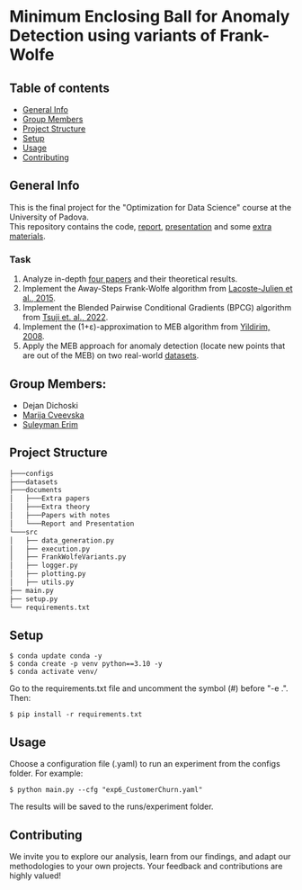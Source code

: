 # Minimum Enclosing Ball for Anomaly Detection using variants of Frank-Wolfe

## Table of contents
* [General Info](#general-info)
* [Group Members](#group-members)
* [Project Structure](#project-structure)
* [Setup](#setup)
* [Usage](#usage)
* [Contributing](#contributing)

## General Info
This is the final project for the "Optimization for Data Science" course at the University of Padova.\
This repository contains the code, [report](./documents/Report%20and%20Presentation/Report.pdf), [presentation](./documents/Report%20and%20Presentation/Presentation.pdf) and some [extra materials](https://github.com/Di40/MEB_FrankWolfe_Optimization/tree/main/documents).

### Task
1. Analyze in-depth [four papers](https://github.com/Di40/MEB_FrankWolfe_Optimization/tree/main/documents/Papers%20with%20notes) and their theoretical results.
2. Implement the Away-Steps Frank-Wolfe algorithm from [Lacoste-Julien et al., 2015](https://github.com/Di40/MEB_FrankWolfe_Optimization/blob/main/documents/Papers%20with%20notes/(1)%20Lacoste-Julien%20and%20Jaggi%2C%202015.pdf).
3. Implement the Blended Pairwise Conditional Gradients (BPCG) algorithm from [Tsuji et. al., 2022](https://github.com/Di40/MEB_FrankWolfe_Optimization/blob/main/documents/Papers%20with%20notes/(2)%20Tsuji%20et%20al.%2C%202022.pdf).
4. Implement the (1+ε)-approximation to MEB algorithm from [Yildirim, 2008](https://github.com/Di40/MEB_FrankWolfe_Optimization/blob/main/documents/Papers%20with%20notes/(3)%20Yildirim%2C%202008.pdf).
5. Apply the MEB approach for anomaly detection (locate new points that are out of the MEB) on two real-world [datasets](https://github.com/Di40/MEB_FrankWolfe_Optimization/tree/main/datasets).

## Group Members:
- Dejan Dichoski
- [Marija Cveevska](https://github.com/marijacveevska)
- [Suleyman Erim](https://github.com/suleymanerim1)

## Project Structure
```bash
├───configs
├───datasets
├───documents
│   ├───Extra papers
│   ├───Extra theory
│   ├───Papers with notes
│   └───Report and Presentation
└───src
│   ├── data_generation.py
│   ├── execution.py
│   ├── FrankWolfeVariants.py
│   ├── logger.py
│   ├── plotting.py
│   ├── utils.py
├── main.py
├── setup.py
└── requirements.txt
```

## Setup
```
$ conda update conda -y
$ conda create -p venv python==3.10 -y
$ conda activate venv/
```
Go to the requirements.txt file and uncomment the symbol (#) before "-e .". Then:
```
$ pip install -r requirements.txt
```

## Usage
Choose a configuration file (.yaml) to run an experiment from the configs folder. For example:
```
$ python main.py --cfg "exp6_CustomerChurn.yaml"
```

The results will be saved to the runs/experiment folder.

## Contributing
We invite you to explore our analysis, learn from our findings, and adapt our methodologies to your own projects. Your feedback and contributions are highly valued!
